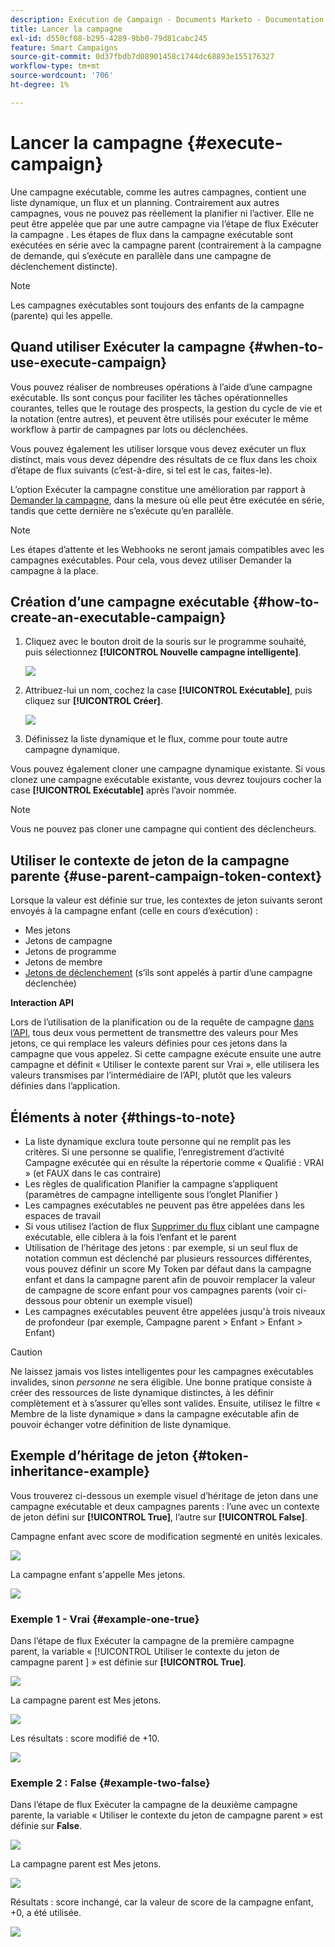 ```yaml
---
description: Exécution de Campaign - Documents Marketo - Documentation du produit
title: Lancer la campagne
exl-id: d550cf08-b295-4289-9bb0-79d81cabc245
feature: Smart Campaigns
source-git-commit: 0d37fbdb7d08901458c1744dc68893e155176327
workflow-type: tm+mt
source-wordcount: '706'
ht-degree: 1%

---
```


# Lancer la campagne {#execute-campaign}

Une campagne exécutable, comme les autres campagnes, contient une liste dynamique, un flux et un planning. Contrairement aux autres campagnes, vous ne pouvez pas réellement la planifier ni l’activer. Elle ne peut être appelée que par une autre campagne via l’étape de flux Exécuter la campagne . Les étapes de flux dans la campagne exécutable sont exécutées en série avec la campagne parent (contrairement à la campagne de demande, qui s’exécute en parallèle dans une campagne de déclenchement distincte).

>[!NOTE]
>
>Les campagnes exécutables sont toujours des enfants de la campagne (parente) qui les appelle.

## Quand utiliser Exécuter la campagne {#when-to-use-execute-campaign}

Vous pouvez réaliser de nombreuses opérations à l’aide d’une campagne exécutable. Ils sont conçus pour faciliter les tâches opérationnelles courantes, telles que le routage des prospects, la gestion du cycle de vie et la notation (entre autres), et peuvent être utilisés pour exécuter le même workflow à partir de campagnes par lots ou déclenchées.

Vous pouvez également les utiliser lorsque vous devez exécuter un flux distinct, mais vous devez dépendre des résultats de ce flux dans les choix d’étape de flux suivants (c’est-à-dire, si tel est le cas, faites-le).

L’option Exécuter la campagne constitue une amélioration par rapport à [Demander la campagne](/help/marketo/product-docs/core-marketo-concepts/smart-campaigns/flow-actions/request-campaign.md), dans la mesure où elle peut être exécutée en série, tandis que cette dernière ne s’exécute qu’en parallèle.

>[!NOTE]
>
>Les étapes d’attente et les Webhooks ne seront jamais compatibles avec les campagnes exécutables. Pour cela, vous devez utiliser Demander la campagne à la place.

## Création d’une campagne exécutable {#how-to-create-an-executable-campaign}

1. Cliquez avec le bouton droit de la souris sur le programme souhaité, puis sélectionnez **[!UICONTROL Nouvelle campagne intelligente]**.

   ![](assets/execute-campaign-1.png)

1. Attribuez-lui un nom, cochez la case **[!UICONTROL Exécutable]**, puis cliquez sur **[!UICONTROL Créer]**.

   ![](assets/execute-campaign-2.png)

1. Définissez la liste dynamique et le flux, comme pour toute autre campagne dynamique.

Vous pouvez également cloner une campagne dynamique existante. Si vous clonez une campagne exécutable existante, vous devrez toujours cocher la case **[!UICONTROL Exécutable]** après l’avoir nommée.

>[!NOTE]
>
>Vous ne pouvez pas cloner une campagne qui contient des déclencheurs.

## Utiliser le contexte de jeton de la campagne parente {#use-parent-campaign-token-context}

Lorsque la valeur est définie sur true, les contextes de jeton suivants seront envoyés à la campagne enfant (celle en cours d’exécution) :

* Mes jetons
* Jetons de campagne
* Jetons de programme
* Jetons de membre
* [Jetons de déclenchement](/help/marketo/product-docs/marketo-sales-insight/msi-for-salesforce/features/tabs-in-the-msi-panel/interesting-moments/trigger-tokens-for-interesting-moments.md) (s’ils sont appelés à partir d’une campagne déclenchée)

**Interaction API**

Lors de l’utilisation de la planification ou de la requête de campagne [dans l’API](https://experienceleague.adobe.com/en/docs/marketo-developer/marketo/rest/assets/smart-campaigns#batch), tous deux vous permettent de transmettre des valeurs pour Mes jetons, ce qui remplace les valeurs définies pour ces jetons dans la campagne que vous appelez. Si cette campagne exécute ensuite une autre campagne et définit « Utiliser le contexte parent sur Vrai », elle utilisera les valeurs transmises par l’intermédiaire de l’API, plutôt que les valeurs définies dans l’application.

## Éléments à noter {#things-to-note}

* La liste dynamique exclura toute personne qui ne remplit pas les critères. Si une personne se qualifie, l’enregistrement d’activité Campagne exécutée qui en résulte la répertorie comme « Qualifié : VRAI » (et FAUX dans le cas contraire)
* Les règles de qualification Planifier la campagne s’appliquent (paramètres de campagne intelligente sous l’onglet Planifier )
* Les campagnes exécutables ne peuvent pas être appelées dans les espaces de travail
* Si vous utilisez l’action de flux [Supprimer du flux](/help/marketo/product-docs/core-marketo-concepts/smart-campaigns/flow-actions/remove-from-flow.md) ciblant une campagne exécutable, elle ciblera à la fois l’enfant et le parent
* Utilisation de l’héritage des jetons : par exemple, si un seul flux de notation commun est déclenché par plusieurs ressources différentes, vous pouvez définir un score My Token par défaut dans la campagne enfant et dans la campagne parent afin de pouvoir remplacer la valeur de campagne de score enfant pour vos campagnes parents (voir ci-dessous pour obtenir un exemple visuel)
* Les campagnes exécutables peuvent être appelées jusqu&#39;à trois niveaux de profondeur (par exemple, Campagne parent > Enfant > Enfant > Enfant)

>[!CAUTION]
>
>Ne laissez jamais vos listes intelligentes pour les campagnes exécutables invalides, sinon _personne_ ne sera éligible. Une bonne pratique consiste à créer des ressources de liste dynamique distinctes, à les définir complètement et à s’assurer qu’elles sont valides. Ensuite, utilisez le filtre « Membre de la liste dynamique » dans la campagne exécutable afin de pouvoir échanger votre définition de liste dynamique.

## Exemple d’héritage de jeton {#token-inheritance-example}

Vous trouverez ci-dessous un exemple visuel d’héritage de jeton dans une campagne exécutable et deux campagnes parents : l’une avec un contexte de jeton défini sur **[!UICONTROL True]**, l’autre sur **[!UICONTROL False]**.

Campagne enfant avec score de modification segmenté en unités lexicales.

![](assets/execute-campaign-3.png)

La campagne enfant s&#39;appelle Mes jetons.

![](assets/execute-campaign-4.png)

### Exemple 1 - Vrai {#example-one-true}

Dans l’étape de flux Exécuter la campagne de la première campagne parent, la variable « [!UICONTROL  Utiliser le contexte du jeton de campagne parent ] » est définie sur **[!UICONTROL True]**.

![](assets/execute-campaign-5.png)

La campagne parent est Mes jetons.

![](assets/execute-campaign-6.png)

Les résultats : score modifié de +10.

![](assets/execute-campaign-7.png)

### Exemple 2 : False {#example-two-false}

Dans l’étape de flux Exécuter la campagne de la deuxième campagne parente, la variable « Utiliser le contexte du jeton de campagne parent » est définie sur **False**.

![](assets/execute-campaign-8.png)

La campagne parent est Mes jetons.

![](assets/execute-campaign-9.png)

Résultats : score inchangé, car la valeur de score de la campagne enfant, +0, a été utilisée.

![](assets/execute-campaign-10.png)

